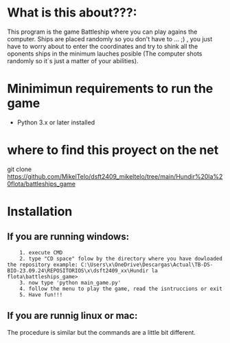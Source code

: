 # What is this about???:

This program is the game Battleship where you can play agains the computer. Ships are placed randomly so you don't have to ... ;) , you just have to worry about to enter the coordinates and try to shink all the oponents ships in the minimum lauches posible (The computer shots randomly so it´s just a matter of your abilities).

# Minimimun requirements to run the game

- Python 3.x or later installed

# where to find this proyect on the net
git clone https://github.com/MikelTelo/dsft2409_mikeltelo/tree/main/Hundir%20la%20flota/battleships_game

# Installation

## If you are running windows:
        1. execute CMD
        2. type "CD space" folow by the directory where you have dowloaded the repository example: C:\Users\x\OneDrive\Descargas\Actual\TB-DS-BIO-23.09.24\REPOSITORIOS\x\dsft2409_xx\Hundir la flota\battleships_game>
        3. now type 'python main_game.py'
        4. follow the menu to play the game, read the isntruccions or exit
        5. Have fun!!!

## If you are runnig linux or mac: 
The procedure is similar but the commands are a little bit different.


